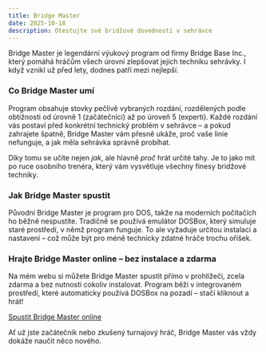 ```yaml
---
title: Bridge Master 
date: 2025-10-18
description: Otestujte své bridžové dovednosti v sehrávce
---
```


Bridge Master je legendární výukový program od firmy Bridge Base Inc., který pomáhá hráčům všech úrovní zlepšovat jejich techniku sehrávky. I když vznikl už před lety, dodnes patří mezi nejlepší.

### Co Bridge Master umí

Program obsahuje stovky pečlivě vybraných rozdání, rozdělených podle obtížnosti od úrovně 1 (začátečníci) až po úroveň 5 (experti).
Každé rozdání vás postaví před konkrétní technický problém v sehrávce – a pokud zahrajete špatně, Bridge Master vám přesně ukáže, proč vaše linie nefunguje, a jak měla sehrávka správně probíhat.

Díky tomu se učíte nejen *jak*, ale hlavně *proč* hrát určité tahy. Je to jako mít po ruce osobního trenéra, který vám vysvětluje všechny finesy bridžové techniky.

### Jak Bridge Master spustit

Původní Bridge Master je program pro DOS, takže na moderních počítačích ho běžně nespustíte.
Tradičně se používá emulátor DOSBox, který simuluje staré prostředí, v němž program funguje. To ale vyžaduje určitou instalaci a nastavení – což může být pro méně technicky zdatné hráče trochu oříšek.

### Hrajte Bridge Master online – bez instalace a zdarma

Na mém webu si můžete Bridge Master spustit přímo v prohlížeči, zcela zdarma a bez nutnosti cokoliv instalovat.
Program běží v integrovaném prostředí, které automaticky používá DOSBox na pozadí – stačí kliknout a hrát!

[Spustit Bridge Master online](/bridgemaster/)

Ať už jste začátečník nebo zkušený turnajový hráč, Bridge Master vás vždy dokáže naučit něco nového.
